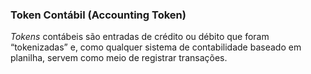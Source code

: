 ### Token Contábil (Accounting Token)

_Tokens_ contábeis são entradas de crédito ou débito que foram “tokenizadas” e, como qualquer sistema de contabilidade baseado em planilha, servem como meio de registrar transações.
